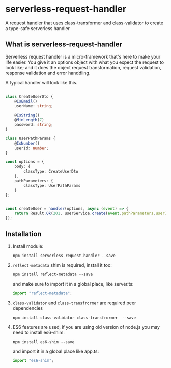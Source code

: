 # serverless-request-handler
A request handler that uses class-transformer and class-validator to create a type-safe serverless handler

## What is serverless-request-handler
Serverless request handler is a micro-framework that's here to make your life easier. You give it an options object with what you expect the request to look like; and it does the object request transformation, request validation, response validation and error handdling. 

A typical handler will look like this.
```typescript

class CreateUserDto {
    @IsEmail()
    userName: string;

    @IsString()
    @MinLength(7)
    password: string;
}

class UserPathParams {
    @IsNumber()
    userId: number;
}

const options = {
    body: {
        classType: CreateUserDto
    },
    pathParameters: {
        classType: UserPathParams
    }
};


const createUser = handler(options, async (event) => {
    return Result.Ok(201, userService.create(event.pathParameters.userId, event.body));
});

```

## Installation

1. Install module:

    `npm install serverless-request-handler --save`

2. `reflect-metadata` shim is required, install it too:

    `npm install reflect-metadata --save`

    and make sure to import it in a global place, like server.ts:

    ```typescript
    import "reflect-metadata";
    ```

3. `class-validator` and `class-transfrormer` are required peer dependencies

    `npm install class-validator class-transfrormer  --save`

3. ES6 features are used, if you are using old version of node.js you may need to install es6-shim:

   `npm install es6-shim --save`

   and import it in a global place like app.ts:

    ```typescript
    import "es6-shim";
    ```
